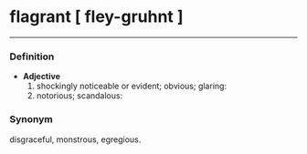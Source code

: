 # flagrant [ fley-gruhnt ]
---
### Definition
- **Adjective**
  1. shockingly noticeable or evident; obvious; glaring:
  2. notorious; scandalous:
### Synonym
disgraceful, monstrous, egregious.
